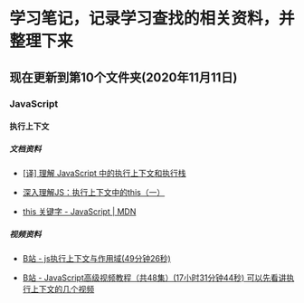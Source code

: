 # 学习笔记，记录学习查找的相关资料，并整理下来

## 现在更新到第10个文件夹(2020年11月11日)

### JavaScript

#### 执行上下文

##### 文档资料

* [[译] 理解 JavaScript 中的执行上下文和执行栈](https://juejin.im/post/6844903682283143181)

* [深入理解JS：执行上下文中的this（一）](https://www.cnblogs.com/forcheng/p/12960972.html)

* [this 关键字 - JavaScript | MDN](https://developer.mozilla.org/zh-CN/docs/Web/JavaScript/Reference/Operators/this)

##### 视频资料

* [B站 - js执行上下文与作用域(49分钟26秒)](https://www.bilibili.com/video/BV1wD4y1D7Pp)

* [B站 - JavaScript高级视频教程（共48集）(17小时31分钟44秒) 可以先看讲执行上下文的几个视频](https://www.bilibili.com/video/BV1tt41147MM)

